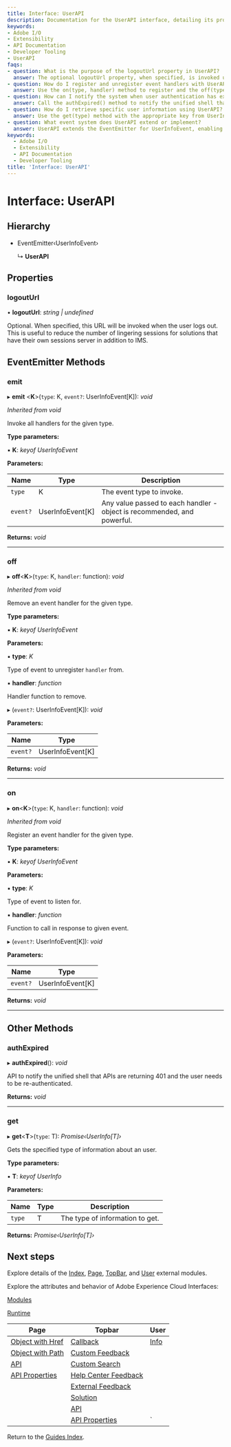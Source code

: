 ```yaml
---
title: Interface: UserAPI
description: Documentation for the UserAPI interface, detailing its properties, event methods, and other methods for user session management and event handling.
keywords:
- Adobe I/O
- Extensibility
- API Documentation
- Developer Tooling
- UserAPI
faqs:
- question: What is the purpose of the logoutUrl property in UserAPI?
  answer: The optional logoutUrl property, when specified, is invoked upon user logout to help reduce lingering sessions for solutions managing their own session servers in addition to IMS.
- question: How do I register and unregister event handlers with UserAPI?
  answer: Use the on(type, handler) method to register and the off(type, handler) method to unregister event handlers for specific user events, with type being a key of UserInfoEvent.
- question: How can I notify the system when user authentication has expired?
  answer: Call the authExpired() method to notify the unified shell that APIs are returning 401 errors and the user requires re-authentication.
- question: How do I retrieve specific user information using UserAPI?
  answer: Use the get(type) method with the appropriate key from UserInfo to asynchronously get the specified user information.
- question: What event system does UserAPI extend or implement?
  answer: UserAPI extends the EventEmitter for UserInfoEvent, enabling it to emit, listen to, and remove handlers for user-related events.
keywords:
  - Adobe I/O
  - Extensibility
  - API Documentation
  - Developer Tooling
title: 'Interface: UserAPI'
---
```

# Interface: UserAPI

## Hierarchy

* EventEmitter‹UserInfoEvent›
  
  ↳ **UserAPI**

## Properties

### logoutUrl

• **logoutUrl**: *string | undefined*

Optional. When specified, this URL will be invoked when the user logs out. This is useful to reduce the number of lingering sessions for solutions that have their own sessions server in addition to IMS.

## EventEmitter Methods

### emit

▸ **emit** \<**K**\>(`type`: K, `event?`: UserInfoEvent[K]): *void*

*Inherited from void*

Invoke all handlers for the given type.

**Type parameters:**

▪ **K**: *keyof UserInfoEvent*

**Parameters:**

| Name     | Type             | Description                                                              |
| -------- | ---------------- | ------------------------------------------------------------------------ |
| `type`   | K                | The event type to invoke.                                                |
| `event?` | UserInfoEvent[K] | Any value  passed to each handler - object is recommended, and powerful. |

**Returns:** *void*

___

### off

▸ **off**\<**K**\>(`type`: K, `handler`: function): *void*

*Inherited from void*

Remove an event handler for the given type.

**Type parameters:**

▪ **K**: *keyof UserInfoEvent*

**Parameters:**

▪ **type**: *K*

Type of event to unregister `handler` from.

▪ **handler**: *function*

Handler function to remove.

▸ (`event?`: UserInfoEvent[K]): *void*

**Parameters:**

| Name     | Type             |
| -------- | ---------------- |
| `event?` | UserInfoEvent[K] |

**Returns:** *void*

___

### on

▸ **on**\<**K**\>(`type`: K, `handler`: function): *void*

*Inherited from void*

Register an event handler for the given type.

**Type parameters:**

▪ **K**: *keyof UserInfoEvent*

**Parameters:**

▪ **type**: *K*

Type of event to listen for.

▪ **handler**: *function*

Function to call in response to given event.

▸ (`event?`: UserInfoEvent[K]): *void*

**Parameters:**

| Name     | Type             |
| -------- | ---------------- |
| `event?` | UserInfoEvent[K] |

**Returns:** *void*

___

## Other Methods

### authExpired

▸ **authExpired**(): *void*

API to notify the unified shell that APIs are returning 401 and the user needs to be re-authenticated.

**Returns:** *void*

___

### get

▸ **get**\<**T**\>(`type`: T): *Promise‹UserInfo[T]›*

Gets the specified type of information about an user.

**Type parameters:**

▪ **T**: *keyof UserInfo*

**Parameters:**

| Name   | Type | Description                     |
| ------ | ---- | ------------------------------- |
| `type` | T    | The type of information to get. |

**Returns:** *Promise‹UserInfo[T]›*

## Next steps

Explore details of the [Index](../modules/index.md), [Page](../modules/page.md), [TopBar](../modules/topbar.md), and [User](../modules/user.md) external modules.

Explore the attributes and behavior of Adobe Experience Cloud Interfaces:

[Modules](modules.md)

[Runtime](runtime.md)

| Page                                        | Topbar                                                     | User                     |
| ------------------------------------------- | ---------------------------------------------------------- | ------------------------ |
| [Object with Href](page-objectwithhref.md)  | [Callback](topbar-callback.md)                             | [Info](user-userinfo.md) |
| [Object with Path](page-objectwithpath.md)  | [Custom Feedback](topbar-customfeedbackconfig.md)          |                          |
| [API](page-pageapi.md)                      | [Custom Search](topbar-customsearchconfig.md)              |                          |
| [API Properties](page-pageapiproperties.md) | [Help Center Feedback](topbar-helpcenterfeedbackconfig.md) |                          |
|                                             | [External Feedback](topbar-externalfeedbackconfig.md)      |                          |
|                                             | [Solution](topbar-solution.md)                             |                          |
|                                             | [API](topbar-topbarapi.md)                                 |                          |
|                                             | [API Properties](topbar-topbarapiproperties.md)            | `                        |

Return to the [Guides Index](../../../index.md).
